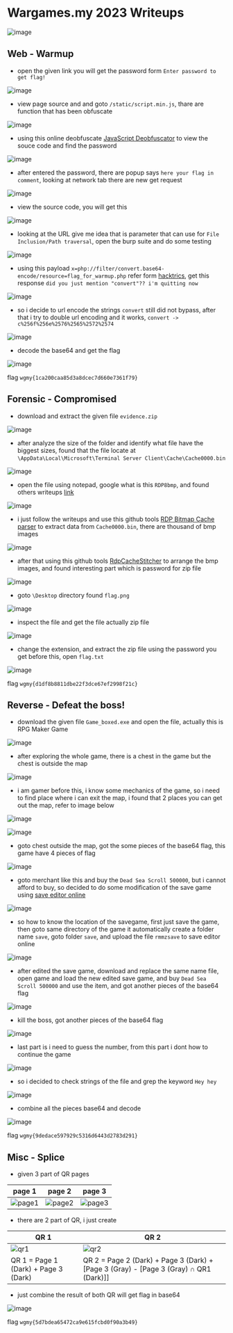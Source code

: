 # Wargames.my 2023 Writeups

![image](https://github.com/0hanif0/WGMY2023CTF-Writeups/assets/23289982/3cc54c6b-65c5-4a43-8403-78a580f6ab8d)

## Web - Warmup

- open the given link you will get the password form `Enter password to get flag!`

![image](https://github.com/0hanif0/WGMY2023CTF-Writeups/assets/23289982/b6092705-3410-457d-8f88-f9de0a25c988)

- view page source and and goto `/static/script.min.js`, thare are function that has been obfuscate

![image](https://github.com/0hanif0/WGMY2023CTF-Writeups/assets/23289982/bc150520-cd35-4a37-9ffe-3e3fb19cb3d7)

- using this online deobfuscate [JavaScript Deobfuscator](https://obf-io.deobfuscate.io/) to view the souce code and find the password

![image](https://github.com/0hanif0/WGMY2023CTF-Writeups/assets/23289982/09a69afa-ab1b-4d62-9859-448c0b0550bf)

- after entered the password, there are popup says `here your flag in comment`, looking at network tab there are new get request

![image](https://github.com/0hanif0/WGMY2023CTF-Writeups/assets/23289982/d6a58ace-2bf2-4ad7-b795-c229f92b68cd)

- view the source code, you will get this

![image](https://github.com/0hanif0/WGMY2023CTF-Writeups/assets/23289982/77753943-2214-451d-b04c-8f68180c54b2)

- looking at the URL give me idea that is parameter that can use for `File Inclusion/Path traversal`, open the burp suite and do some testing

![image](https://github.com/0hanif0/WGMY2023CTF-Writeups/assets/23289982/ed26ec9d-0e78-43f4-a450-695030959a2a)

- using this payload `x=php://filter/convert.base64-encode/resource=flag_for_warmup.php` refer form [hacktrics](https://book.hacktricks.xyz/pentesting-web/file-inclusion), get this response `did you just mention "convert"?? i'm quitting now`

![image](https://github.com/0hanif0/WGMY2023CTF-Writeups/assets/23289982/a13583fc-f9fc-4039-b249-10d1b9cae98f)

- so i decide to url encode the strings `convert` still did not bypass, after that i try to double url encoding and it works, `convert -> c%256f%256e%2576%2565%2572%2574`

![image](https://github.com/0hanif0/WGMY2023CTF-Writeups/assets/23289982/12808b50-cb6f-4e3a-8ca5-5511c94899e7)

- decode the base64 and get the flag

![image](https://github.com/0hanif0/WGMY2023CTF-Writeups/assets/23289982/0b56ee93-745e-4632-aa9a-896da4d246ad)

flag `wgmy{1ca200caa85d3a8dcec7d660e7361f79}`

## Forensic - Compromised

- download and extract the given file `evidence.zip`

![image](https://github.com/0hanif0/WGMY2023CTF-Writeups/assets/23289982/8c4ef906-a211-4d7c-9629-5552cef6058b)

- after analyze the size of the folder and identify what file have the biggest sizes, found that the file locate at `\AppData\Local\Microsoft\Terminal Server Client\Cache\Cache0000.bin`

![image](https://github.com/0hanif0/WGMY2023CTF-Writeups/assets/23289982/854e0266-3c9b-4ecc-8f00-c2a2e900a102)

- open the file using notepad, google what is this `RDP8bmp`, and found others writeups [link](https://medium.com/@yashkumarnavadiya/htb-no-place-to-hide-easy-forensics-challenge-b025c864607a)

![image](https://github.com/0hanif0/WGMY2023CTF-Writeups/assets/23289982/2ed75b75-4128-414a-9475-df19e6367f76)

- i just follow the writeups and use this github tools [RDP Bitmap Cache parser](https://github.com/ANSSI-FR/bmc-tools) to extract data from `Cache0000.bin`, there are thousand of bmp images

![image](https://github.com/0hanif0/WGMY2023CTF-Writeups/assets/23289982/fcda9a2b-8a18-456c-93de-8304a83cb3bd)

- after that using this github tools [RdpCacheStitcher](https://github.com/BSI-Bund/RdpCacheStitcher) to arrange the bmp images, and found interesting part which is password for zip file

![image](https://github.com/0hanif0/WGMY2023CTF-Writeups/assets/23289982/03cef38f-2502-405a-a178-4ce5aa67b963)

- goto `\Desktop` directory found `flag.png`

![image](https://github.com/0hanif0/WGMY2023CTF-Writeups/assets/23289982/5aced1e5-1aa0-43cc-974a-e85b9b1818e4)

- inspect the file and get the file actually zip file

![image](https://github.com/0hanif0/WGMY2023CTF-Writeups/assets/23289982/44d832c7-96b7-4c35-be0f-f5e97fab5e9d)

- change the extension, and extract the zip file using the password you get before this, open `flag.txt`

![image](https://github.com/0hanif0/WGMY2023CTF-Writeups/assets/23289982/f41e9469-2302-4d3d-84a0-ddda40a614d4)

flag `wgmy{d1df8b8811dbe22f3dce67ef2998f21c}`

## Reverse - Defeat the boss!

- download the given file `Game_boxed.exe` and open the file, actually this is RPG Maker Game

![image](https://github.com/0hanif0/WGMY2023CTF-Writeups/assets/23289982/2fccc6b7-9102-4630-8a95-a96b7c57dc69)

- after exploring the whole game, there is a chest in the game but the chest is outside the map

![image](https://github.com/0hanif0/WGMY2023CTF-Writeups/assets/23289982/ab7535ab-0bce-4723-a8f4-9bf2394ceda5)

- i am gamer before this, i know some mechanics of the game, so i need to find place where i can exit the map, i found that 2 places you can get out the map, refer to image below

![image](https://github.com/0hanif0/WGMY2023CTF-Writeups/assets/23289982/5f23c07a-5d18-4b0e-b69c-c5802d84bcb2)

![image](https://github.com/0hanif0/WGMY2023CTF-Writeups/assets/23289982/36817119-bad8-4a02-9ad2-e2e17366e6c8)

- goto chest outside the map, got the some pieces of the base64 flag, this game have 4 pieces of flag

![image](https://github.com/0hanif0/WGMY2023CTF-Writeups/assets/23289982/c23f2047-0852-40b4-9ccf-db8b435c1c38)

- goto merchant like this and buy the `Dead Sea Scroll 500000`, but i cannot afford to buy, so decided to do some modification of the save game using [save editor online](https://www.save-editor.com/tools/rpg_tkool_mz_save.html)

![image](https://github.com/0hanif0/WGMY2023CTF-Writeups/assets/23289982/26b8347c-f8aa-4ad5-a725-b40b17488efa)

- so how to know the location of the savegame, first just save the game, then goto same directory of the game it automatically create a folder name `save`, goto folder `save`, and upload the file `rmmzsave` to save editor online

![image](https://github.com/0hanif0/WGMY2023CTF-Writeups/assets/23289982/f2e95821-7d9c-4596-bf1a-6b8bb66bf102)

- after edited the save game, download and replace the same name file, open game and load the new edited save game, and buy `Dead Sea Scroll 500000` and use the item, and got another pieces of the base64 flag

![image](https://github.com/0hanif0/WGMY2023CTF-Writeups/assets/23289982/c1a9ee9b-f13b-43c6-9d1b-d99263e3b62f)

- kill the boss, got another pieces of the base64 flag

![image](https://github.com/0hanif0/WGMY2023CTF-Writeups/assets/23289982/154a67bd-e676-4457-9a25-9fd4331d01f1)

- last part is i need to guess the number, from this part i dont how to continue the game

![image](https://github.com/0hanif0/WGMY2023CTF-Writeups/assets/23289982/da685690-b237-4e86-8a2d-77b7c6db101d)

- so i decided to check strings of the file and grep the keyword `Hey hey`

![image](https://github.com/0hanif0/WGMY2023CTF-Writeups/assets/23289982/35eea658-4014-4ecd-b0e3-a0143404ac69)

- combine all the pieces base64 and decode

![image](https://github.com/0hanif0/WGMY2023CTF-Writeups/assets/23289982/38779e2c-7b0d-48b3-831e-508578841190)

flag `wgmy{9dedace597929c5316d6443d2783d291}`

## Misc - Splice

- given 3 part of QR pages

| page 1 | page 2 | page 3 |
|--------|--------|--------|
| ![page1](https://github.com/0hanif0/WGMY2023CTF-Writeups/assets/23289982/37c41282-c66a-4a25-866c-4c4ce19164c3) | ![page2](https://github.com/0hanif0/WGMY2023CTF-Writeups/assets/23289982/c24dc7d2-1805-4724-b837-2fe45fc230be) | ![page3](https://github.com/0hanif0/WGMY2023CTF-Writeups/assets/23289982/779ede0a-af9e-40ba-a802-cab957dbb6ef) |

- there are 2 part of QR, i just create

| QR 1 | QR 2 |
|------|------|
| ![qr1](https://github.com/0hanif0/WGMY2023CTF-Writeups/assets/23289982/a4f9aec3-266d-469c-b9de-6a6c5fe18d68) | ![qr2](https://github.com/0hanif0/WGMY2023CTF-Writeups/assets/23289982/7f1b3d99-6977-4bd1-b11a-7c580b47b128) |
| QR 1 = Page 1 \(Dark) \+ Page 3 \(Dark) | QR 2 = Page 2 \(Dark) \+ Page 3 \(Dark) \+ \[Page 3 \(Gray) - \[Page 3 \(Gray) ∩ QR1 \(Dark)\]\] |

- just combine the result of both QR will get flag in base64

![image](https://github.com/0hanif0/WGMY2023CTF-Writeups/assets/23289982/a45d8818-ad30-469c-903c-bf3ea867e8c4)

flag `wgmy{5d7bdea65472ca9e615fcbd0f90a3b49}`
